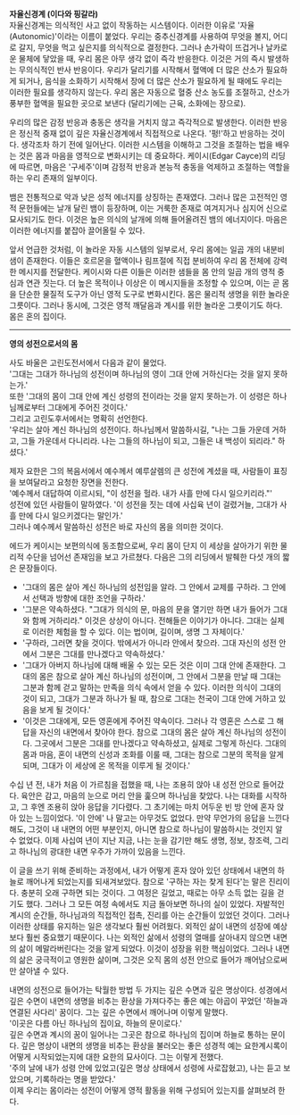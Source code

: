 
**자율신경계 (이다와 핑갈라)**  
자율신경계는 의식적인 사고 없이 작동하는 시스템이다. 이러한 이유로 '자율(Autonomic)'이라는 이름이 붙었다. 우리는 중추신경계를 사용하여 무엇을 볼지, 어디로 갈지, 무엇을 먹고 싶은지를 의식적으로 결정한다. 그러나 손가락이 뜨겁거나 날카로운 물체에 닿았을 때, 우리 몸은 아무 생각 없이 즉각 반응한다. 이것은 거의 즉시 발생하는 무의식적인 반사 반응이다. 우리가 달리기를 시작해서 혈액에 더 많은 산소가 필요하게 되거나, 음식을 소화하기 시작해서 장에 더 많은 산소가 필요하게 될 때에도 우리는 이러한 필요를 생각하지 않는다. 우리 몸은 자동으로 혈중 산소 농도를 조절하고, 산소가 풍부한 혈액을 필요한 곳으로 보낸다 (달리기에는 근육, 소화에는 장으로).

우리의 많은 감정 반응과 충동은 생각을 거치지 않고 즉각적으로 발생한다. 이러한 반응은 정신적 중재 없이 깊은 자율신경계에서 직접적으로 나온다. '펑!'하고 반응하는 것이다. 생각조차 하기 전에 일어난다. 이러한 시스템을 이해하고 그것을 조절하는 법을 배우는 것은 몸과 마음을 영적으로 변화시키는 데 중요하다. 케이시(Edgar Cayce)의 리딩에 따르면, 마음은 '구세주'이며 감정적 반응과 본능적 충동을 억제하고 조절하는 역할을 하는 우리 존재의 일부이다.

뱀은 전통적으로 악과 낮은 성적 에너지를 상징하는 존재였다. 그러나 많은 고전적인 영적 문헌들에는 날개 달린 뱀이 등장하며, 이는 거룩한 존재로 여겨지거나 심지어 신으로 묘사되기도 한다. 이것은 높은 의식의 날개에 의해 들어올려진 뱀의 에너지이다. 마음은 이러한 에너지를 붙잡아 끌어올릴 수 있다.

앞서 언급한 것처럼, 이 놀라운 자동 시스템의 일부로서, 우리 몸에는 일곱 개의 내분비샘이 존재한다. 이들은 호르몬을 혈액이나 림프절에 직접 분비하여 우리 몸 전체에 강력한 메시지를 전달한다. 케이시와 다른 이들은 이러한 샘들을 몸 안의 일곱 개의 영적 중심과 연관 짓는다. 더 높은 목적이나 이상은 이 메시지들을 조정할 수 있으며, 이는 곧 몸을 단순한 물질적 도구가 아닌 영적 도구로 변화시킨다. 몸은 물리적 생명을 위한 놀라운 그릇이다. 그러나 동시에, 그것은 영적 깨달음과 계시를 위한 놀라운 그릇이기도 하다. 몸은 혼의 집이다.

---

**영의 성전으로서의 몸**

사도 바울은 고린도전서에서 다음과 같이 물었다.  
'그대는 그대가 하나님의 성전이며 하나님의 영이 그대 안에 거하신다는 것을 알지 못하는가.'  
또한 '그대의 몸이 그대 안에 계신 성령의 전이라는 것을 알지 못하는가. 이 성령은 하나님께로부터 그대에게 주어진 것이다.'  
그리고 고린도후서에서는 명확히 선언한다.  
'우리는 살아 계신 하나님의 성전이다. 하나님께서 말씀하시길, "나는 그들 가운데 거하고, 그들 가운데서 다니리라. 나는 그들의 하나님이 되고, 그들은 내 백성이 되리라." 하셨다.'

제자 요한은 그의 복음서에서 예수께서 예루살렘의 큰 성전에 계셨을 때, 사람들이 표징을 보여달라고 요청한 장면을 전한다.  
'예수께서 대답하여 이르시되, "이 성전을 헐라. 내가 사흘 만에 다시 일으키리라."'  
성전에 있던 사람들이 말하였다. '이 성전을 짓는 데에 사십육 년이 걸렸거늘, 그대가 사흘 만에 다시 일으키겠다는 말인가.'  
그러나 예수께서 말씀하신 성전은 바로 자신의 몸을 의미한 것이다.

에드가 케이시는 보편의식에 동조함으로써, 우리 몸이 단지 이 세상을 살아가기 위한 물리적 수단을 넘어선 존재임을 보고 가르쳤다. 다음은 그의 리딩에서 발췌한 다섯 개의 짧은 문장들이다.

- '그대의 몸은 살아 계신 하나님의 성전임을 알라. 그 안에서 교제를 구하라. 그 안에서 선택과 방향에 대한 조언을 구하라.'
- '그분은 약속하셨다. "그대가 의식의 문, 마음의 문을 열기만 하면 내가 들어가 그대와 함께 거하리라." 이것은 상상이 아니다. 전해들은 이야기가 아니다. 그대는 실제로 이러한 체험을 할 수 있다. 이는 법이며, 길이며, 생명 그 자체이다.'
- '구하라, 그러면 찾을 것이다. 밖에서가 아니라 안에서 찾으라. 그대 자신의 성전 안에서 그분은 그대를 만나겠다고 약속하셨다.'
- '그대가 아버지 하나님에 대해 배울 수 있는 모든 것은 이미 그대 안에 존재한다. 그대의 몸은 참으로 살아 계신 하나님의 성전이며, 그 안에서 그분을 만날 때 그대는 그분과 함께 걷고 말하는 만족을 의식 속에서 얻을 수 있다. 이러한 의식이 그대의 것이 되고, 그대가 그분과 하나가 될 때, 참으로 그대는 천국이 그대 안에 거하고 있음을 보게 될 것이다.'
- '이것은 그대에게, 모든 영혼에게 주어진 약속이다. 그러나 각 영혼은 스스로 그 해답을 자신의 내면에서 찾아야 한다. 참으로 그대의 몸은 살아 계신 하나님의 성전이다. 그곳에서 그분은 그대를 만나겠다고 약속하셨고, 실제로 그렇게 하신다. 그대의 몸과 마음, 혼이 내면의 신성과 조화를 이룰 때, 그대는 참으로 그분의 목적을 알게 되며, 그대가 이 세상에 온 목적을 이루게 될 것이다.'

수십 년 전, 내가 처음 이 가르침을 접했을 때, 나는 조용히 앉아 내 성전 안으로 들어갔다. 육안은 감고, 마음의 눈으로 머리 안을 훑으며 하나님을 찾았다. 나는 대화를 시작하고, 그 후엔 조용히 앉아 응답을 기다렸다. 그 초기에는 마치 어두운 빈 방 안에 혼자 앉아 있는 느낌이었다. '이 안에' 나 말고는 아무것도 없었다. 만약 무언가의 응답을 느낀다 해도, 그것이 내 내면의 어떤 부분인지, 아니면 참으로 하나님이 말씀하시는 것인지 알 수 없었다. 이제 사십여 년이 지난 지금, 나는 눈을 감기만 해도 생명, 정보, 창조력, 그리고 하나님의 광대한 내면 우주가 가까이 있음을 느낀다.

이 글을 쓰기 위해 준비하는 과정에서, 내가 어떻게 혼자 앉아 있던 상태에서 내면의 하늘로 깨어나게 되었는지를 되새겨보았다. 참으로 '구하는 자는 찾게 된다'는 말은 진리이다. 충분히 오래 구하면 되는 것이다. 그 여정은 길었고, 때로는 아무 소득 없는 길을 걷기도 했다. 그러나 그 모든 여정 속에서도 지금 돌아보면 하나의 실이 있었다. 자발적인 계시의 순간들, 하나님과의 직접적인 접촉, 진리를 아는 순간들이 있었던 것이다. 그러나 이러한 상태를 유지하는 일은 생각보다 훨씬 어려웠다. 외적인 삶이 내면의 성장에 예상보다 훨씬 중요했기 때문이다. 나는 외적인 삶에서 성령의 열매를 살아내지 않으면 내면의 삶이 메말라버린다는 것을 알게 되었다. 이것이 성장을 위한 핵심이었다. 그러나 내면의 삶은 궁극적이고 영원한 삶이며, 그것은 오직 몸의 성전 안으로 들어가 깨어남으로써만 살아낼 수 있다.

내면의 성전으로 들어가는 탁월한 방법 두 가지는 깊은 수면과 깊은 명상이다. 성경에서 깊은 수면이 내면의 생명을 비추는 환상을 가져다주는 좋은 예는 야곱이 꾸었던 '하늘과 연결된 사다리' 꿈이다. 그는 깊은 수면에서 깨어나며 이렇게 말했다.  
'이곳은 다름 아닌 하나님의 집이요, 하늘의 문이로다.'  
깊은 수면과 계시의 꿈이 일어나는 그곳은 참으로 하나님의 집이며 하늘로 통하는 문이다. 깊은 명상이 내면의 생명을 비추는 환상을 불러오는 좋은 성경적 예는 요한계시록이 어떻게 시작되었는지에 대한 요한의 묘사이다. 그는 이렇게 전했다.  
'주의 날에 내가 성령 안에 있었고(깊은 명상 상태에서 성령에 사로잡혔고), 나는 듣고 보았으며, 기록하라는 명을 받았다.'  
이제 우리는 몸이라는 성전이 어떻게 영적 활동을 위해 구성되어 있는지를 살펴보려 한다.